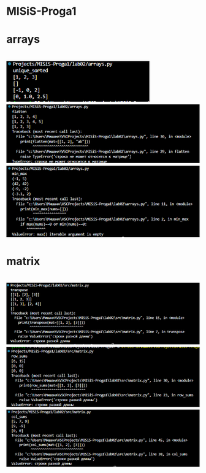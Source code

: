 # MISiS-Proga1
<h1>arrays<h1>

![alt text](images/Screenshot_1.png)
![alt text](images/Screenshot_2.png)
![alt text](images/Screenshot_9.png)

<h1> matrix <h1>

![alt text](images/Screenshot_3.png)
![alt text](images/Screenshot_5.png)
![alt text](images/Screenshot_4.png)